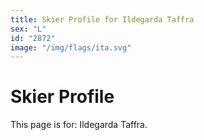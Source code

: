 ```yaml
---
title: Skier Profile for Ildegarda Taffra
sex: "L"
id: "2872"
image: "/img/flags/ita.svg" 
---
```


# Skier Profile

This page is for: Ildegarda Taffra.
    